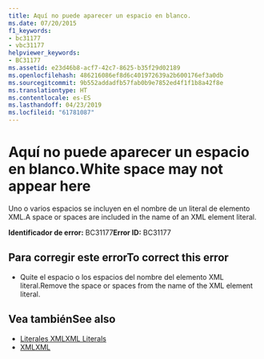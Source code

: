 ```yaml
---
title: Aquí no puede aparecer un espacio en blanco.
ms.date: 07/20/2015
f1_keywords:
- bc31177
- vbc31177
helpviewer_keywords:
- BC31177
ms.assetid: e23d46b8-acf7-42c7-8625-b35f29d02189
ms.openlocfilehash: 486216086ef8d6c401972639a2b600176ef3a0db
ms.sourcegitcommit: 9b552addadfb57fab0b9e7852ed4f1f1b8a42f8e
ms.translationtype: HT
ms.contentlocale: es-ES
ms.lasthandoff: 04/23/2019
ms.locfileid: "61781087"
---
```

# <a name="white-space-may-not-appear-here"></a><span data-ttu-id="4c244-102">Aquí no puede aparecer un espacio en blanco.</span><span class="sxs-lookup"><span data-stu-id="4c244-102">White space may not appear here</span></span>
<span data-ttu-id="4c244-103">Uno o varios espacios se incluyen en el nombre de un literal de elemento XML.</span><span class="sxs-lookup"><span data-stu-id="4c244-103">A space or spaces are included in the name of an XML element literal.</span></span>  
  
 <span data-ttu-id="4c244-104">**Identificador de error:** BC31177</span><span class="sxs-lookup"><span data-stu-id="4c244-104">**Error ID:** BC31177</span></span>  
  
## <a name="to-correct-this-error"></a><span data-ttu-id="4c244-105">Para corregir este error</span><span class="sxs-lookup"><span data-stu-id="4c244-105">To correct this error</span></span>  
  
- <span data-ttu-id="4c244-106">Quite el espacio o los espacios del nombre del elemento XML literal.</span><span class="sxs-lookup"><span data-stu-id="4c244-106">Remove the space or spaces from the name of the XML element literal.</span></span>  
  
## <a name="see-also"></a><span data-ttu-id="4c244-107">Vea también</span><span class="sxs-lookup"><span data-stu-id="4c244-107">See also</span></span>

- [<span data-ttu-id="4c244-108">Literales XML</span><span class="sxs-lookup"><span data-stu-id="4c244-108">XML Literals</span></span>](../../visual-basic/language-reference/xml-literals/index.md)
- [<span data-ttu-id="4c244-109">XML</span><span class="sxs-lookup"><span data-stu-id="4c244-109">XML</span></span>](../../visual-basic/programming-guide/language-features/xml/index.md)

